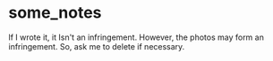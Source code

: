 # some_notes
lf I wrote it, it Isn't an infringement. However, the photos may form an infringement. So, ask me to delete if necessary.
